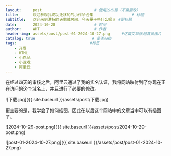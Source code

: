 ```yaml
---
layout:     post                       # 使用的布局（不需要改）
title:      欢迎参观我成功迁移的的小作品合集                 # 标题 
subtitle:   欢迎来到洪特的天鹅绒房间，今天要干些什么呢？ #副标题
date:       2024-10-28                 # 时间
author:     WHT                        # 作者
header-img: assets/post/post-01-2024-10-27.png     #这篇文章标题背景图片
catalog: true                         # 是否归档
tags:                                #标签
    - 开发
    - HTML
    - 小作品
    - 小游戏
    - 阿里云
---
```


在经过四天的审核之后，阿里云通过了我的实名认证，我将网站映射到了你现在正在访问的这个域名上，并且进行了必要的修改。

![下载.jpg]({{ site.baseurl }}/assets/post/下载.jpg)

更主要的是，我学会了如何插图，因此在以后这个网站中的文章当中可以有插图了。

![2024-10-29-post.png]({{ site.baseurl }}/assets/post/2024-10-29-post.png)

![post-01-2024-10-27.png]({{ site.baseurl }}/assets/post/post-01-2024-10-27.png)
